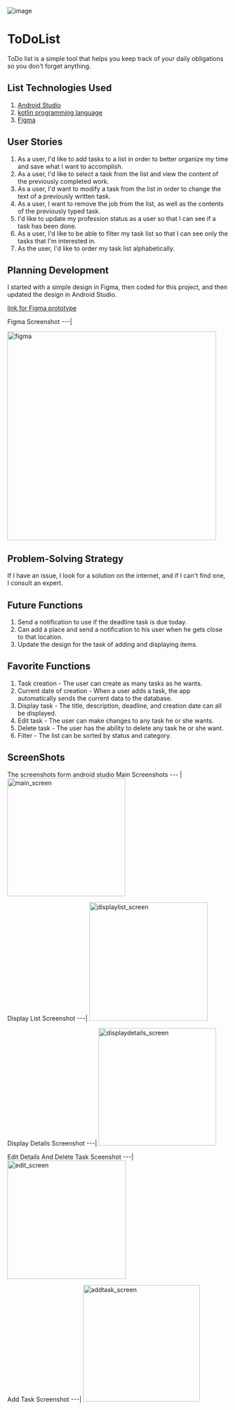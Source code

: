 
![image](https://user-images.githubusercontent.com/91452316/140028501-c5493074-90dc-4757-9723-fd8486c9fd5c.png)
# ToDoList
ToDo list is a simple tool that helps you keep track of your daily obligations so you don't forget anything.
## List Technologies Used
1. [Android Studio][1]
2. [kotlin programming language][2]
3. [Figma][3]
## User Stories
1. As a user, I'd like to add tasks to a list in order to better organize my time and save what I want to accomplish.
2. As a user, I'd like to select a task from the list and view the content of the previously completed work.
3. As a user, I'd want to modify a task from the list in order to change the text of a previously written task.
4. As a user, I want to remove the job from the list, as well as the contents of the previously typed task.
5. I'd like to update my profession status as a user so that I can see if a task has been done.
6. As a user, I'd like to be able to filter my task list so that I can see only the tasks that I'm interested in.
7. As the user, I'd like to order my task list alphabetically.
## Planning Development 
I started with a simple design in Figma, then coded for this project, and then updated the design in Android Studio.

[link for Figma prototype][4]

Figma Screenshot
---|

<img width="476" alt="figma" src="https://user-images.githubusercontent.com/91452316/140039824-bd0eddff-af80-4cab-bbd4-3a9187d0447c.png">


## Problem-Solving Strategy
If I have an issue, I look for a solution on the internet, and if I can't find one, I consult an expert.

## Future Functions
1. Send a notification to use if the deadline task is due today.
2. Can add a place and send a notification to his user when he gets close to that location.
3. Update the design for the task of adding and displaying items.
## Favorite Functions
1. Task creation - The user can create as many tasks as he wants.
2. Current date of creation - When a user adds a task, the app automatically sends the current data to the database.
3. Display task - The title, description, deadline, and creation date can all be displayed.
4. Edit task - The user can make changes to any task he or she wants.
5. Delete task - The user has the ability to delete any task he or she want.
6. Filter - The list can be sorted by status and category.
## ScreenShots
The screenshots form android studio
Main Screenshots
--- |
<img width="269" alt="main_screen" src="https://user-images.githubusercontent.com/91452316/140029896-9b173725-9a60-49b9-b58e-6b0017502e9a.png">

Display List Screenshot 
---|
<img width="270" alt="displaylist_screen" src="https://user-images.githubusercontent.com/91452316/140030054-3271a678-f72b-4c97-be29-357a57404176.png">

Display Details Screenshot
---|
<img width="268" alt="displaydetails_screen" src="https://user-images.githubusercontent.com/91452316/140030121-ed474875-e301-4a5e-a893-8b2f91eeff6e.png">

 Edit Details And Delete Task Sceenshot
 ---|
<img width="270" alt="edit_screen" src="https://user-images.githubusercontent.com/91452316/140030234-63dd7b85-1e50-4928-9ce8-f2fd95a29e50.png">

Add Task Screenshot
---|
<img width="266" alt="addtask_screen" src="https://user-images.githubusercontent.com/91452316/140030536-915a58db-a301-4e2c-a332-997d44e68a1c.png">


[1]:https://developer.android.com/studio?gclid=Cj0KCQjw5oiMBhDtARIsAJi0qk1XynCsLYazXjaGg4jc2c274uQaqPKQVp84TUYHZXFwvJ-UasEAMcwaAhgFEALw_wcB&gclsrc=aw.ds
[2]:https://developer.android.com/kotlin?gclid=Cj0KCQjw5oiMBhDtARIsAJi0qk0fRhPxeSoiv1myXTAbN7aXUWM2TrSZI-6JL_uYbnfT0XDm4-FIeZAaAvnaEALw_wcB&gclsrc=aw.ds
[3]:https://www.figma.com/
[4]:https://www.figma.com/proto/x2GDWK1k9KbvvT7XOQAcsJ/Untitled?page-id=0%3A1&node-id=2%3A2&viewport=241%2C48%2C0.5&scaling=scale-down&starting-point-node-id=2%3A2&show-proto-sidebar=1

